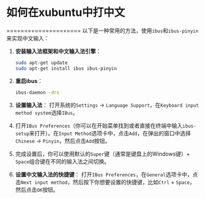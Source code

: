 # 如何在xubuntu中打中文
=====================
以下是一种常用的方法，使用`ibus`和`ibus-pinyin`来实现中文输入：

1. **安装输入法框架和中文输入法引擎**：
    ```bash
    sudo apt-get update
    sudo apt-get install ibus ibus-pinyin
    ```

2. **重启ibus**：
    ```bash
    ibus-daemon -drx
    ```

3. **设置输入法**：
   打开系统的`Settings` -> `Language Support`，在`Keyboard input method system`选择`IBus`。

4. 打开`IBus Preferences`（你可以在开始菜单找到或者直接在终端中输入`ibus-setup`来打开）。在`Input Method`选项卡中，点击`Add`，在弹出的窗口中选择`Chinese` -> `Pinyin`，然后点击`Add`按钮。

5. 完成设置后，你可以使用默认的`Super`键（通常是键盘上的Windows键）+ `Space`组合键在不同的输入法之间切换。

6. **设置中文输入法的快捷键**：
   打开`IBus Preferences`，在`General`选项卡中，点击`Next input method`，然后按下你想要设置的快捷键，比如`Ctrl` + `Space`，然后点击`OK`按钮。